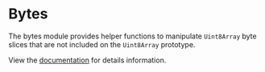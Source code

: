 # Bytes

The bytes module provides helper functions to manipulate `Uint8Array` byte
slices that are not included on the `Uint8Array` prototype.

View the
[documentation](https://doc.deno.land/https://deno.land/std@$STD_VERSION/bytes/mod.ts)
for details information.
